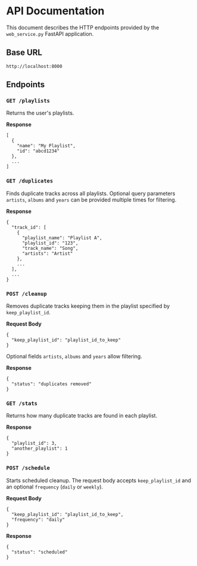 # API Documentation

This document describes the HTTP endpoints provided by the `web_service.py` FastAPI application.

## Base URL

```
http://localhost:8000
```

## Endpoints

### `GET /playlists`

Returns the user's playlists.

**Response**

```
[
  {
    "name": "My Playlist",
    "id": "abcd1234"
  },
  ...
]
```

### `GET /duplicates`

Finds duplicate tracks across all playlists. Optional query parameters
`artists`, `albums` and `years` can be provided multiple times for filtering.

**Response**

```
{
  "track_id": [
    {
      "playlist_name": "Playlist A",
      "playlist_id": "123",
      "track_name": "Song",
      "artists": "Artist"
    },
    ...
  ],
  ...
}
```

### `POST /cleanup`

Removes duplicate tracks keeping them in the playlist specified by `keep_playlist_id`.

**Request Body**

```
{
  "keep_playlist_id": "playlist_id_to_keep"
}
```

Optional fields `artists`, `albums` and `years` allow filtering.

**Response**

```
{
  "status": "duplicates removed"
}
```

### `GET /stats`

Returns how many duplicate tracks are found in each playlist.

**Response**

```
{
  "playlist_id": 3,
  "another_playlist": 1
}
```

### `POST /schedule`

Starts scheduled cleanup. The request body accepts `keep_playlist_id` and an optional `frequency` (`daily` or `weekly`).

**Request Body**

```
{
  "keep_playlist_id": "playlist_id_to_keep",
  "frequency": "daily"
}
```

**Response**

```
{
  "status": "scheduled"
}
```
